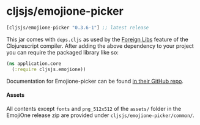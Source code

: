 # cljsjs/emojione-picker


[](dependency)
```clojure
[cljsjs/emojione-picker "0.3.6-1"] ;; latest release
```
[](/dependency)

This jar comes with `deps.cljs` as used by the [Foreign Libs][flibs] feature
of the Clojurescript compiler. After adding the above dependency to your project
you can require the packaged library like so:

```clojure
(ns application.core
  (:require cljsjs.emojione))
```

Documentation for Emojione-picker can be found [in their GitHub repo](https://github.com/tommoor/emojione-picker).

#### Assets

All contents except `fonts` and `png_512x512` of the `assets/` folder
in the EmojiOne release zip are provided under
`cljsjs/emojione-picker/common/`.

[flibs]: https://github.com/clojure/clojurescript/wiki/Packaging-Foreign-Dependencies
